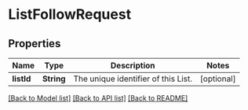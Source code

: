 # ListFollowRequest

## Properties
Name | Type | Description | Notes
------------ | ------------- | ------------- | -------------
**listId** | **String** | The unique identifier of this List. | [optional] 

[[Back to Model list]](../README.md#documentation-for-models) [[Back to API list]](../README.md#documentation-for-api-endpoints) [[Back to README]](../README.md)


